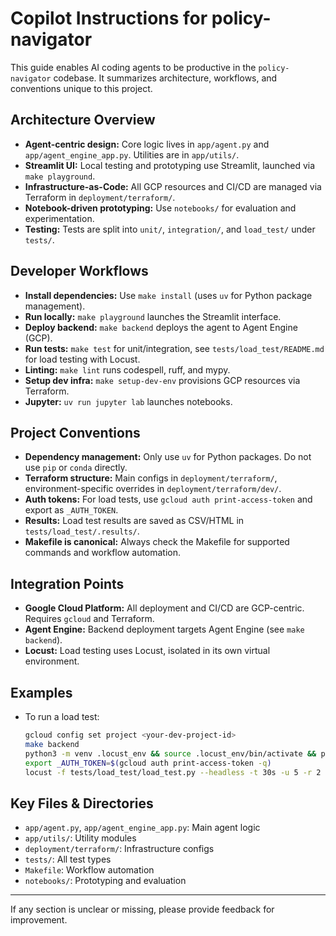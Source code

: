 # Copilot Instructions for policy-navigator

This guide enables AI coding agents to be productive in the `policy-navigator` codebase. It summarizes architecture, workflows, and conventions unique to this project.

## Architecture Overview
- **Agent-centric design:** Core logic lives in `app/agent.py` and `app/agent_engine_app.py`. Utilities are in `app/utils/`.
- **Streamlit UI:** Local testing and prototyping use Streamlit, launched via `make playground`.
- **Infrastructure-as-Code:** All GCP resources and CI/CD are managed via Terraform in `deployment/terraform/`.
- **Notebook-driven prototyping:** Use `notebooks/` for evaluation and experimentation.
- **Testing:** Tests are split into `unit/`, `integration/`, and `load_test/` under `tests/`.

## Developer Workflows
- **Install dependencies:** Use `make install` (uses `uv` for Python package management).
- **Run locally:** `make playground` launches the Streamlit interface.
- **Deploy backend:** `make backend` deploys the agent to Agent Engine (GCP).
- **Run tests:** `make test` for unit/integration, see `tests/load_test/README.md` for load testing with Locust.
- **Linting:** `make lint` runs codespell, ruff, and mypy.
- **Setup dev infra:** `make setup-dev-env` provisions GCP resources via Terraform.
- **Jupyter:** `uv run jupyter lab` launches notebooks.

## Project Conventions
- **Dependency management:** Only use `uv` for Python packages. Do not use `pip` or `conda` directly.
- **Terraform structure:** Main configs in `deployment/terraform/`, environment-specific overrides in `deployment/terraform/dev/`.
- **Auth tokens:** For load tests, use `gcloud auth print-access-token` and export as `_AUTH_TOKEN`.
- **Results:** Load test results are saved as CSV/HTML in `tests/load_test/.results/`.
- **Makefile is canonical:** Always check the Makefile for supported commands and workflow automation.

## Integration Points
- **Google Cloud Platform:** All deployment and CI/CD are GCP-centric. Requires `gcloud` and Terraform.
- **Agent Engine:** Backend deployment targets Agent Engine (see `make backend`).
- **Locust:** Load testing uses Locust, isolated in its own virtual environment.

## Examples
- To run a load test:
  ```bash
  gcloud config set project <your-dev-project-id>
  make backend
  python3 -m venv .locust_env && source .locust_env/bin/activate && pip install locust==2.31.1
  export _AUTH_TOKEN=$(gcloud auth print-access-token -q)
  locust -f tests/load_test/load_test.py --headless -t 30s -u 5 -r 2 --csv=tests/load_test/.results/results --html=tests/load_test/.results/report.html
  ```

## Key Files & Directories
- `app/agent.py`, `app/agent_engine_app.py`: Main agent logic
- `app/utils/`: Utility modules
- `deployment/terraform/`: Infrastructure configs
- `tests/`: All test types
- `Makefile`: Workflow automation
- `notebooks/`: Prototyping and evaluation

---
If any section is unclear or missing, please provide feedback for improvement.